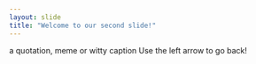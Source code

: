 ```yaml
---
layout: slide
title: "Welcome to our second slide!"
---
```

a quotation, meme or witty caption
Use the left arrow to go back!
